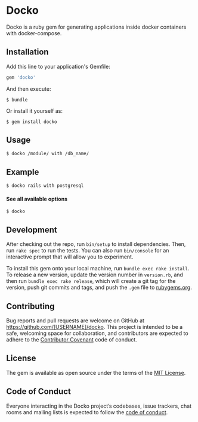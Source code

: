 # Docko

Docko is a ruby gem for generating applications inside docker containers with docker-compose.


## Installation

Add this line to your application's Gemfile:

```ruby
gem 'docko'
```

And then execute:

    $ bundle

Or install it yourself as:

    $ gem install docko

## Usage

    $ docko /module/ with /db_name/

## Example
    $ docko rails with postgresql

#### See all available options
    $ docko

## Development

After checking out the repo, run `bin/setup` to install dependencies. Then, run `rake spec` to run the tests. You can also run `bin/console` for an interactive prompt that will allow you to experiment.

To install this gem onto your local machine, run `bundle exec rake install`. To release a new version, update the version number in `version.rb`, and then run `bundle exec rake release`, which will create a git tag for the version, push git commits and tags, and push the `.gem` file to [rubygems.org](https://rubygems.org).

## Contributing

Bug reports and pull requests are welcome on GitHub at https://github.com/[USERNAME]/docko. This project is intended to be a safe, welcoming space for collaboration, and contributors are expected to adhere to the [Contributor Covenant](http://contributor-covenant.org) code of conduct.

## License

The gem is available as open source under the terms of the [MIT License](https://opensource.org/licenses/MIT).

## Code of Conduct

Everyone interacting in the Docko project’s codebases, issue trackers, chat rooms and mailing lists is expected to follow the [code of conduct](https://github.com/[USERNAME]/docko/blob/master/CODE_OF_CONDUCT.md).
